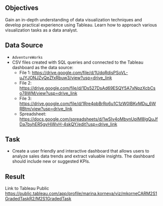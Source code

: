 ## Objectives
Gain an in-depth understanding of data visualization techniques and develop practical experience using Tableau. Learn how to approach various visualization tasks as a data analyst.

## Data Source
- `AdventureWorks`
- CSV files created with SQL queries and connected to the Tableau dashboard as the data source:
    - File 1: https://drive.google.com/file/d/1UdqRdisPSoVL-uJYJONJZvQeZfxRbuw3/view?usp=drive_link
    - File 2: https://drive.google.com/file/d/1Ds527DsAd69ESQY5A7xNpzXcbCso78WM/view?usp=drive_link
    - File 3: https://drive.google.com/file/d/1Rre4pbBrRo6u1C1zW0lBKvMDu_6WRBtm/view?usp=drive_link
    - Spreadsheet: https://docs.google.com/spreadsheets/d/1wSIv4oMbynUpIM8lgQuJfDa7byhER5gvHjWvH-4skQY/edit?usp=drive_link

## Task
- Create a user friendly and interactive dashboard that allows users to analyze sales data trends and extract valuable insights. The dashboard should include new or suggested KPIs.

## Result 
Link to Tableau Public https://public.tableau.com/app/profile/marina.korneva/viz/mkorneCARM2S1GradedTaskR2/M2S1GradedTask
